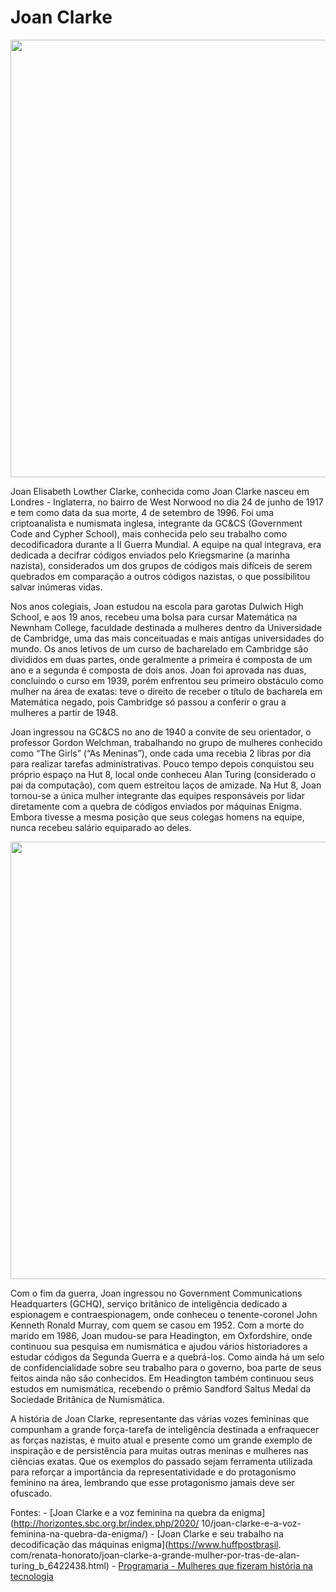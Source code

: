 # Joan Clarke

<p  align="center">
<img  src="https://photos.geni.com/p13/03/de/a6/04/5344484934bfe62e/joan_clarke_2__medium.jpg"  
heigth="100"  width="700"/>
<p/>

Joan Elisabeth Lowther Clarke, conhecida como Joan Clarke nasceu em Londres - Inglaterra, no bairro 
de West Norwood no dia 24 de junho de 1917 e tem como data da sua morte, 4 de setembro de 1996.
Foi uma criptoanalista e numismata inglesa, integrante da GC&CS (Government Code and Cypher School), 
mais conhecida pelo seu trabalho como decodificadora durante a II Guerra Mundial. A equipe na qual 
integrava, era dedicada a decifrar códigos enviados pelo Kriegsmarine (a marinha nazista), 
considerados um dos grupos de códigos mais difíceis de serem quebrados em comparação a outros códigos 
nazistas, o que possibilitou salvar inúmeras vidas. 

Nos anos colegiais, Joan estudou na escola para garotas Dulwich High School, e aos 19 anos, recebeu 
uma bolsa para cursar Matemática na Newnham College, faculdade destinada a mulheres dentro da 
Universidade de Cambridge, uma das mais conceituadas e mais antigas universidades do mundo. Os anos 
letivos de um curso de bacharelado em Cambridge são divididos em duas partes, onde geralmente a 
primeira é composta de um ano e a segunda é composta de dois anos. Joan foi aprovada nas duas, 
concluindo o curso em 1939, porém enfrentou seu primeiro obstáculo como mulher na área de exatas: 
teve o direito de receber o título de bacharela em Matemática negado, pois Cambridge só passou a 
conferir o grau a mulheres a partir de 1948.

Joan ingressou na GC&CS no ano de 1940 a convite de seu orientador, o professor Gordon Welchman, 
trabalhando no grupo de mulheres conhecido como “The Girls” (“As Meninas”), onde cada uma recebia 2 
libras por dia para realizar tarefas administrativas. Pouco tempo depois conquistou seu próprio 
espaço na Hut 8, local onde conheceu Alan Turing (considerado o pai da computação), com quem 
estreitou laços de amizade. Na Hut 8, Joan tornou-se a única mulher integrante das equipes 
responsáveis por lidar diretamente com a quebra de códigos enviados por máquinas Enigma. Embora 
tivesse a mesma posição que seus colegas homens na equipe, nunca recebeu salário equiparado ao deles.

<p  align="center">
<img  src="http://horizontes.sbc.org.br/wp-content/uploads/2020/10/download-300x225.jpeg" heigth="100"  width="700"/>
<p/>

Com o fim da guerra, Joan ingressou no Government Communications Headquarters (GCHQ), serviço 
britânico de inteligência dedicado a espionagem e contraespionagem, onde conheceu o tenente-coronel 
John Kenneth Ronald Murray, com quem se casou em 1952. Com a morte do marido em 1986, Joan mudou-se 
para Headington, em Oxfordshire, onde continuou sua pesquisa em numismática e ajudou vários 
historiadores a estudar códigos da Segunda Guerra e a quebrá-los. Como ainda há um selo de 
confidencialidade sobre seu trabalho para o governo, boa parte de seus feitos ainda não são 
conhecidos. Em Headington também continuou seus estudos em numismática, recebendo o prêmio Sandford 
Saltus Medal da Sociedade Britânica de Numismática.

A história de Joan Clarke, representante das várias vozes femininas que compunham a grande 
força-tarefa de inteligência destinada a enfraquecer as forças nazistas, é muito atual e presente 
como um grande exemplo de inspiração e de persistência para muitas outras meninas e mulheres nas 
ciências exatas. Que os exemplos do passado sejam ferramenta utilizada para reforçar a importância da 
representatividade e do protagonismo feminino na área, lembrando que esse protagonismo jamais deve 
ser ofuscado.

Fontes:
    - [Joan Clarke e a voz feminina na quebra da enigma](http://horizontes.sbc.org.br/index.php/2020/
    10/joan-clarke-e-a-voz-feminina-na-quebra-da-enigma/)
    - [Joan Clarke e seu trabalho na decodificação das máquinas enigma](https://www.huffpostbrasil.
    com/renata-honorato/joan-clarke-a-grande-mulher-por-tras-de-alan-turing_b_6422438.html)
    - [Programaria - Mulheres que fizeram história na tecnologia](https://www.programaria.org/mulheres-que-fizeram-historia-na-tecnologia/)
